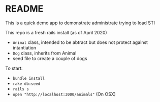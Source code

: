 # README

This is a quick demo app to demonstrate administrate trying to load STI

This repo is a fresh rails install (as of April 2020)
* `Animal` class, intended to be abtract but does not protect against intantiation
* `Dog` class, inherits from Animal
* seed file to create a couple of dogs


To start:
* `bundle install`
* `rake db:seed`
* `rails s`
* `open "http://localhost:3000/animals"` (On OSX)
